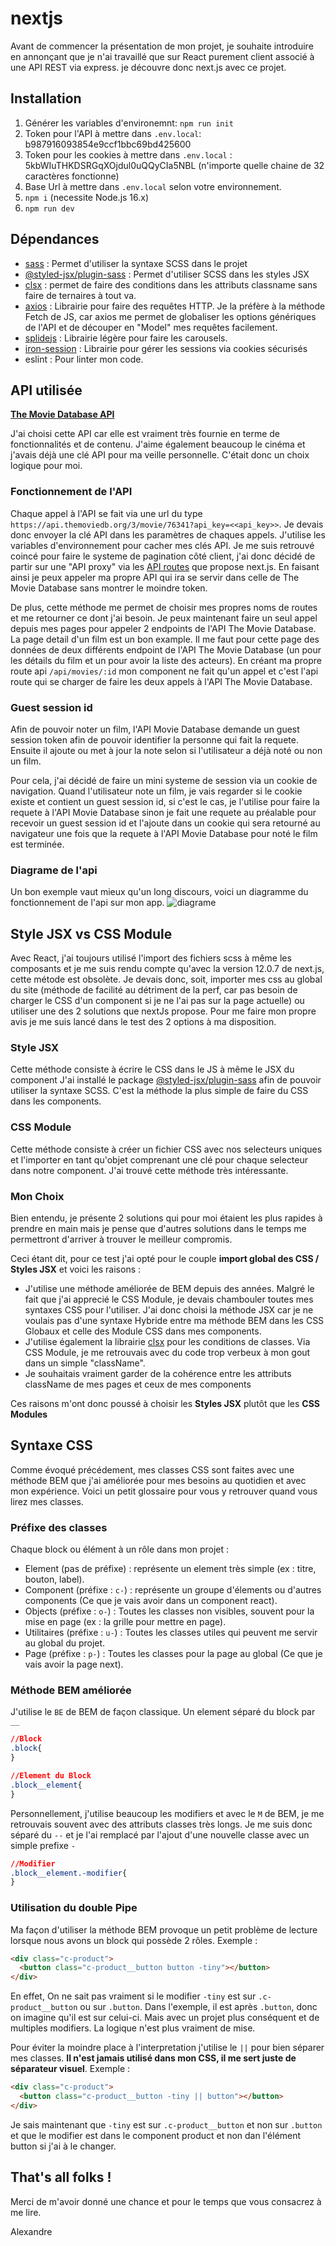 # nextjs

Avant de commencer la présentation de mon projet, je souhaite introduire en annonçant que je n'ai travaillé que sur React purement client associé à une API REST via express. je découvre donc next.js avec ce projet.

## Installation

1. Générer les variables d'environemnt: `npm run init`
2. Token pour l'API à mettre dans `.env.local`: b987916093854e9ccf1bbc69bd425600
3. Token pour les cookies à mettre dans `.env.local` : 5kbWIuTHKDSRGqXOjdul0uQQyCIa5NBL (n'importe quelle chaine de 32 caractères fonctionne)
4. Base Url à mettre dans `.env.local` selon votre environnement.
5. `npm i` (necessite Node.js 16.x)
6. `npm run dev`

## Dépendances

- [sass](https://www.npmjs.com/package/sass) : Permet d'utiliser la syntaxe SCSS dans le projet
- [@styled-jsx/plugin-sass](https://www.npmjs.com/package/@styled-jsx/plugin-sass) : Permet d'utiliser SCSS dans les styles JSX
- [clsx](https://www.npmjs.com/package/clsx) : permet de faire des conditions dans les attributs classname sans faire de ternaires à tout va.
- [axios](https://github.com/axios/axios) : Librairie pour faire des requêtes HTTP. Je la préfère à la méthode Fetch de JS, car axios me permet de globaliser les options génériques de l'API et de découper en "Model" mes requêtes facilement.
- [splidejs](https://splidejs.com/integration/react-splide/) : Librairie légère pour faire les carousels.
- [iron-session](https://github.com/vvo/iron-session) : Librairie pour gérer les sessions via cookies sécurisés
- eslint : Pour linter mon code.

## API utilisée

**[The Movie Database API](https://developers.themoviedb.org/3/getting-started/introduction)**

J'ai choisi cette API car elle est vraiment très fournie en terme de fonctionnalités et de contenu. J'aime également beaucoup le cinéma et j'avais déjà une clé API pour ma veille personnelle. C'était donc un choix logique pour moi.

### Fonctionnement de l'API

Chaque appel à l'API se fait via une url du type `https://api.themoviedb.org/3/movie/76341?api_key=<<api_key>>`.
Je devais donc envoyer la clé API dans les paramètres de chaques appels. J'utilise les variables d'environnement pour cacher mes clés API. Je me suis retrouvé coincé pour faire le systeme de pagination côté client, j'ai donc décidé de partir sur une "API proxy" via les [API routes](https://nextjs.org/docs/api-routes/introduction) que propose next.js.
En faisant ainsi je peux appeler ma propre API qui ira se servir dans celle de The Movie Database sans montrer le moindre token.

De plus, cette méthode me permet de choisir mes propres noms de routes et me retourner ce dont j'ai besoin. Je peux maintenant faire un seul appel depuis mes pages pour appeler 2 endpoints de l'API The Movie Database.
La page detail d'un film est un bon example. Il me faut pour cette page des données de deux différents endpoint de l'API The Movie Database (un pour les détails du film et un pour avoir la liste des acteurs). En créant ma propre route api `/api/movies/:id` mon component ne fait qu'un appel et c'est l'api route qui se charger de faire les deux appels à l'API The Movie Database.

### Guest session id

Afin de pouvoir noter un film, l'API Movie Database demande un guest session token afin de pouvoir identifier la personne qui fait la requete. Ensuite il ajoute ou met à jour la note selon si l'utilisateur a déjà noté ou non un film.

Pour cela, j'ai décidé de faire un mini systeme de session via un cookie de navigation. Quand l'utilisateur note un film, je vais regarder si le cookie existe et contient un guest session id, si c'est le cas, je l'utilise pour faire la requete à l'API Movie Database sinon je fait une requete au préalable pour recevoir un guest session id et l'ajoute dans un cookie qui sera retourné au navigateur une fois que la requete à l'API Movie Database pour noté le film est terminée.

### Diagrame de l'api

Un bon exemple vaut mieux qu'un long discours, voici un diagramme du fonctionnement de l'api sur mon app.
![diagrame](/docs/diagramme-api.png)

## Style JSX vs CSS Module

Avec React, j'ai toujours utilisé l'import des fichiers scss à même les composants et je me suis rendu compte qu'avec la version 12.0.7 de next.js, cette métode est obsolète. Je devais donc, soit, importer mes css au global du site (méthode de facilité au détriment de la perf, car pas besoin de charger le CSS d'un component si je ne l'ai pas sur la page actuelle) ou utiliser une des 2 solutions que nextJs propose. Pour me faire mon propre avis je me suis lancé dans le test des 2 options à ma disposition.

### Style JSX

Cette méthode consiste à écrire le CSS dans le JS à même le JSX du component
J'ai installé le package [@styled-jsx/plugin-sass](https://www.npmjs.com/package/@styled-jsx/plugin-sass) afin de pouvoir utiliser la syntaxe SCSS.
C'est la méthode la plus simple de faire du CSS dans les components.

### CSS Module

Cette méthode consiste à créer un fichier CSS avec nos selecteurs uniques et l'importer en tant qu'objet comprenant une clé pour chaque selecteur dans notre component. J'ai trouvé cette méthode très intéressante.

### Mon Choix

Bien entendu, je présente 2 solutions qui pour moi étaient les plus rapides à prendre en main mais je pense que d'autres solutions dans le temps me permettront d'arriver à trouver le meilleur compromis.

Ceci étant dit, pour ce test j'ai opté pour le couple **import global des CSS / Styles JSX** et voici les raisons :

- J'utilise une méthode améliorée de BEM depuis des années. Malgré le fait que j'ai apprecié le CSS Module, je devais chambouler toutes mes syntaxes CSS pour l'utiliser. J'ai donc choisi la méthode JSX car je ne voulais pas d'une syntaxe Hybride entre ma méthode BEM dans les CSS Globaux et celle des Module CSS dans mes components.
- J'utilise également la librairie [clsx](https://www.npmjs.com/package/clsx) pour les conditions de classes. Via CSS Module, je me retrouvais avec du code trop verbeux à mon gout dans un simple "className".
- Je souhaitais vraiment garder de la cohérence entre les attributs className de mes pages et ceux de mes components

Ces raisons m'ont donc poussé à choisir les **Styles JSX** plutôt que les **CSS Modules**

## Syntaxe CSS

Comme évoqué précédement, mes classes CSS sont faites avec une méthode BEM que j'ai améliorée pour mes besoins au quotidien et avec mon expérience. Voici un petit glossaire pour vous y retrouver quand vous lirez mes classes.

### Préfixe des classes

Chaque block ou élément à un rôle dans mon projet :

- Element (pas de préfixe) : représente un element très simple (ex : titre, bouton, label).
- Component (préfixe : `c-`) : représente un groupe d'élements ou d'autres components (Ce que je vais avoir dans un component react).
- Objects (préfixe : `o-`) : Toutes les classes non visibles, souvent pour la mise en page (ex : la grille pour mettre en page).
- Utilitaires (préfixe : `u-`) : Toutes les classes utiles qui peuvent me servir au global du projet.
- Page (préfixe : `p-`) : Toutes les classes pour la page au global (Ce que je vais avoir la page next).

### Méthode BEM améliorée

J'utilise le `BE` de BEM de façon classique.
Un element séparé du block par `__`

```CSS
//Block
.block{
}

//Element du Block
.block__element{
}
```

Personnellement, j'utilise beaucoup les modifiers et avec le `M` de BEM, je me retrouvais souvent avec des attributs classes très longs.
Je me suis donc séparé du `--` et je l'ai remplacé par l'ajout d'une nouvelle classe avec un simple prefixe `-`

```CSS
//Modifier
.block__element.-modifier{
}
```

### Utilisation du double Pipe

Ma façon d'utiliser la méthode BEM provoque un petit problème de lecture lorsque nous avons un block qui possède 2 rôles.
Exemple :

```HTML
<div class="c-product">
  <button class="c-product__button button -tiny"></button>
</div>
```

En effet, On ne sait pas vraiment si le modifier `-tiny` est sur `.c-product__button` ou sur `.button`.
Dans l'exemple, il est après `.button`, donc on imagine qu'il est sur celui-ci. Mais avec un projet plus conséquent et de multiples modifiers. La logique n'est plus vraiment de mise.

Pour éviter la moindre place à l'interpretation j'utilise le `||` pour bien séparer mes classes. **Il n'est jamais utilisé dans mon CSS, il me sert juste de séparateur visuel**.
Exemple :

```HTML
<div class="c-product">
  <button class="c-product__button -tiny || button"></button>
</div>
```

Je sais maintenant que `-tiny` est sur `.c-product__button` et non sur `.button` et que le modifier est dans le component product et non dan l'élément button si j'ai à le changer.

## That's all folks !

Merci de m'avoir donné une chance et pour le temps que vous consacrez à me lire.

Alexandre
